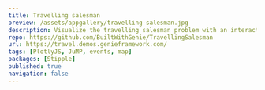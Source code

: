 ```yaml
---
title: Travelling salesman
preview: /assets/appgallery/travelling-salesman.jpg
description: Visualize the travelling salesman problem with an interactive map and a JuMP solver.
repo: https://github.com/BuiltWithGenie/TravellingSalesman
url: https://travel.demos.genieframework.com/
tags: [PlotlyJS, JuMP, events, map]
packages: [Stipple]
published: true
navigation: false
---
```

